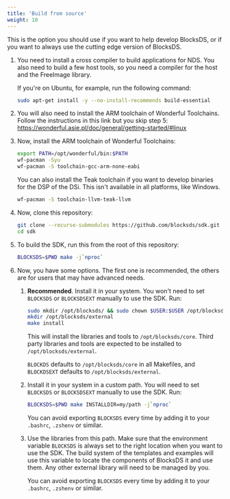 ```yaml
---
title: 'Build from source'
weight: 10
---
```


This is the option you should use if you want to help develop BlocksDS, or if
you want to always use the cutting edge version of BlocksDS.

1. You need to install a cross compiler to build applications for NDS. You also
   need to build a few host tools, so you need a compiler for the host and the
   FreeImage library.

   If you're on Ubuntu, for example, run the following command:

   ```bash
   sudo apt-get install -y --no-install-recommends build-essential
   ```

1. You will also need to install the ARM toolchain of Wonderful Toolchains.
   Follow the instructions in this link but you skip step 5:
   https://wonderful.asie.pl/doc/general/getting-started/#linux

1. Now, install the ARM toolchain of Wonderful Toolchains:

   ```bash
   export PATH=/opt/wonderful/bin:$PATH
   wf-pacman -Syu
   wf-pacman -S toolchain-gcc-arm-none-eabi
   ```

   You can also install the Teak toolchain if you want to develop binaries for
   the DSP of the DSi. This isn't available in all platforms, like Windows.

   ```bash
   wf-pacman -S toolchain-llvm-teak-llvm
   ```

1. Now, clone this repository:

   ```bash
   git clone --recurse-submodules https://github.com/blocksds/sdk.git
   cd sdk
   ```

1. To build the SDK, run this from the root of this repository:

   ```bash
   BLOCKSDS=$PWD make -j`nproc`
   ```

1. Now, you have some options. The first one is recommended, the others are for
   users that may have advanced needs.

   1. **Recommended**. Install it in your system. You won't need to set
      `BLOCKSDS` or `BLOCKSDSEXT` manually to use the SDK. Run:

      ```bash
      sudo mkdir /opt/blocksds/ && sudo chown $USER:$USER /opt/blocksds
      mkdir /opt/blocksds/external
      make install
      ```

      This will install the libraries and tools to `/opt/blocksds/core`.
      Third party libraries and tools are expected to be installed to
      `/opt/blocksds/external`.

      `BLOCKDS` defaults to `/opt/blocksds/core` in all Makefiles, and
      `BLOCKDSEXT` defaults to `/opt/blocksds/external`.

   1. Install it in your system in a custom path. You will need to set
      `BLOCKSDS` or `BLOCKSDSEXT` manually to use the SDK. Run:

      ```bash
      BLOCKSDS=$PWD make INSTALLDIR=my/path -j`nproc`
      ```

      You can avoid exporting `BLOCKSDS` every time by adding it to your
      `.bashrc`, `.zshenv` or similar.

   1. Use the libraries from this path. Make sure that the environment
      variable `BLOCKSDS` is always set to the right location when you want
      to use the SDK. The build system of the templates and examples will use
      this variable to locate the components of BlocksDS it and use them. Any
      other external library will need to be managed by you.

      You can avoid exporting `BLOCKSDS` every time by adding it to your
      `.bashrc`, `.zshenv` or similar.
